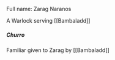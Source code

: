 Full name: Zarag Naranos

A Warlock serving [[Bambaladd]]
##### Churro
Familiar given to Zarag by [[Bambaladd]]